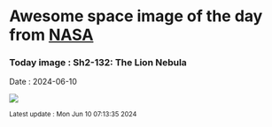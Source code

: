 
# Awesome space image of the day from [NASA](https://api.nasa.gov/)

### Today image : Sh2-132: The Lion Nebula
Date : 2024-06-10

![](https://apod.nasa.gov/apod/image/2406/LionNeb_Badr_960.jpg)

<small>Latest update : Mon Jun 10 07:13:35 2024</small>
        